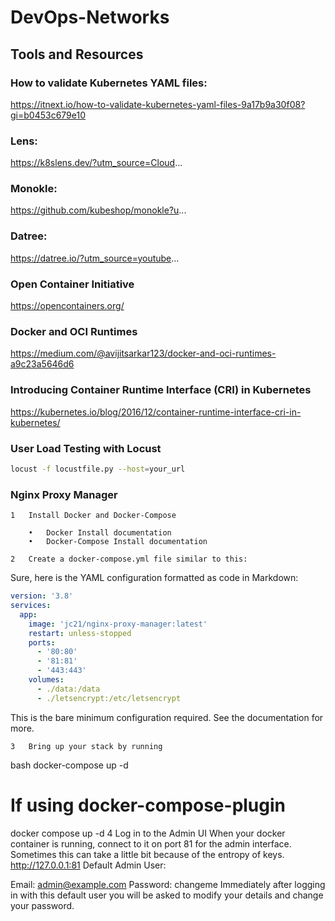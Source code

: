 # DevOps-Networks



## Tools and Resources 

### How to validate Kubernetes YAML files: 
 https://itnext.io/how-to-validate-kubernetes-yaml-files-9a17b9a30f08?gi=b0453c679e10

### Lens: 
https://k8slens.dev/?utm_source=Cloud...

### Monokle:
 https://github.com/kubeshop/monokle?u... 

### Datree:
 https://datree.io/?utm_source=youtube...

### Open Container Initiative 

https://opencontainers.org/

### Docker and OCI Runtimes

https://medium.com/@avijitsarkar123/docker-and-oci-runtimes-a9c23a5646d6


### Introducing Container Runtime Interface (CRI) in Kubernetes

https://kubernetes.io/blog/2016/12/container-runtime-interface-cri-in-kubernetes/

### User Load Testing with Locust 

```bash
locust -f locustfile.py --host=your_url
```

### Nginx Proxy Manager

	1	Install Docker and Docker-Compose

	    •	Docker Install documentation
	    •	Docker-Compose Install documentation

	2	Create a docker-compose.yml file similar to this:

    
Sure, here is the YAML configuration formatted as code in Markdown:

```yaml
version: '3.8'
services:
  app:
    image: 'jc21/nginx-proxy-manager:latest'
    restart: unless-stopped
    ports:
      - '80:80'
      - '81:81'
      - '443:443'
    volumes:
      - ./data:/data
      - ./letsencrypt:/etc/letsencrypt
```

This is the bare minimum configuration required. See the documentation for more.

	3	Bring up your stack by running

bash
docker-compose up -d

# If using docker-compose-plugin
docker compose up -d
	4	Log in to the Admin UI
When your docker container is running, connect to it on port 81 for the admin interface. Sometimes this can take a little bit because of the entropy of keys.
http://127.0.0.1:81
Default Admin User:


Email:    admin@example.com
Password: changeme
Immediately after logging in with this default user you will be asked to modify your details and change your password.

